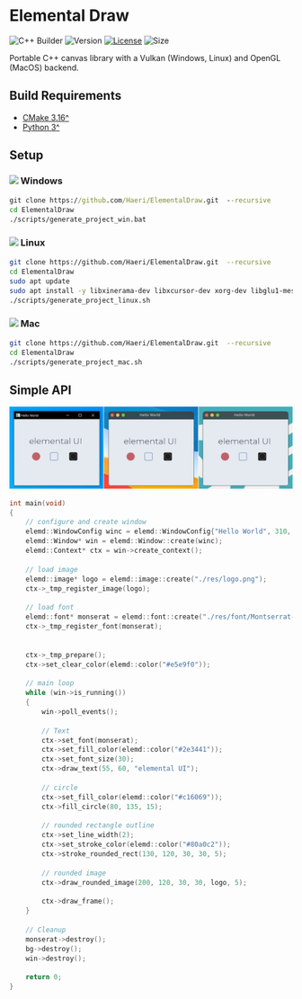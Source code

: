 # Elemental Draw

![C++ Builder](https://github.com/Haeri/ElementalDraw/workflows/C++%20Builder/badge.svg)
![Version](https://img.shields.io/badge/dynamic/json?url=https://raw.githubusercontent.com/Haeri/ElementalDraw/master/vcpkg.json&label=version&query=$['version-string']&color=blue)
[![License](https://img.shields.io/github/license/Haeri/ElementalDraw.svg)](https://github.com/Haeri/ElementalDraw/blob/master/LICENSE)
![Size](https://img.shields.io/github/languages/code-size/haeri/elementalDraw)

Portable C++ canvas library with a Vulkan (Windows, Linux) and OpenGL (MacOS) backend.


## Build Requirements
- [CMake 3.16^](https://cmake.org/download/) 
- [Python 3^](https://www.python.org/downloads/)

## Setup

### <img height="14" src="https://image.flaticon.com/icons/svg/888/888882.svg"> Windows
```cmd
git clone https://github.com/Haeri/ElementalDraw.git  --recursive
cd ElementalDraw
./scripts/generate_project_win.bat
```
### <img height="16" src="https://image.flaticon.com/icons/svg/226/226772.svg"> Linux
```bash
git clone https://github.com/Haeri/ElementalDraw.git  --recursive
cd ElementalDraw
sudo apt update
sudo apt install -y libxinerama-dev libxcursor-dev xorg-dev libglu1-mesa-dev cmake curl unzip tar
./scripts/generate_project_linux.sh
```

### <img height="16" src="https://image.flaticon.com/icons/svg/2/2235.svg"> Mac
```bash
git clone https://github.com/Haeri/ElementalDraw.git  --recursive
cd ElementalDraw
./scripts/generate_project_mac.sh
```

## Simple API

![preview](./docs/preview.png)

```cpp
int main(void)
{  
    // configure and create window
    elemd::WindowConfig winc = elemd::WindowConfig{"Hello World", 310, 240};
    elemd::Window* win = elemd::Window::create(winc);
    elemd::Context* ctx = win->create_context();

    // load image
    elemd::image* logo = elemd::image::create("./res/logo.png");
    ctx->_tmp_register_image(logo);

    // load font
    elemd::font* monserat = elemd::font::create("./res/font/Montserrat-Light.ttf");
    ctx->_tmp_register_font(monserat);


    ctx->_tmp_prepare();
    ctx->set_clear_color(elemd::color("#e5e9f0"));

    // main loop
    while (win->is_running())
    {
        win->poll_events();

        // Text
        ctx->set_font(monserat);
        ctx->set_fill_color(elemd::color("#2e3441"));
        ctx->set_font_size(30);
        ctx->draw_text(55, 60, "elemental UI");        
        
        // circle
        ctx->set_fill_color(elemd::color("#c16069"));
        ctx->fill_circle(80, 135, 15);

        // rounded rectangle outline
        ctx->set_line_width(2);
        ctx->set_stroke_color(elemd::color("#80a0c2"));
        ctx->stroke_rounded_rect(130, 120, 30, 30, 5);

        // rounded image
        ctx->draw_rounded_image(200, 120, 30, 30, logo, 5);

        ctx->draw_frame();
    }

    // Cleanup
    monserat->destroy();
    bg->destroy();
    win->destroy();

    return 0;
}
```